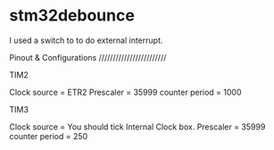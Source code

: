# stm32debounce

I used a switch to to do external interrupt.


Pinout & Configurations
////////////////////////

TIM2

Clock source = ETR2
Prescaler = 35999
counter period = 1000

TIM3 

Clock source = You should tick Internal Clock box.
Prescaler = 35999
counter period = 250
